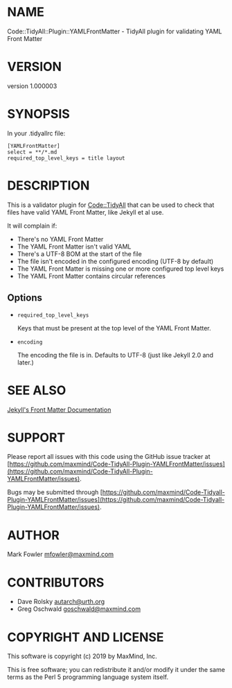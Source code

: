 # NAME

Code::TidyAll::Plugin::YAMLFrontMatter - TidyAll plugin for validating YAML Front Matter

# VERSION

version 1.000003

# SYNOPSIS

In your .tidyallrc file:

    [YAMLFrontMatter]
    select = **/*.md
    required_top_level_keys = title layout

# DESCRIPTION

This is a validator plugin for [Code::TidyAll](https://metacpan.org/pod/Code::TidyAll) that can be used to check
that files have valid YAML Front Matter, like Jekyll et al use.

It will complain if:

- There's no YAML Front Matter
- The YAML Front Matter isn't valid YAML
- There's a UTF-8 BOM at the start of the file
- The file isn't encoded in the configured encoding (UTF-8 by default)
- The YAML Front Matter is missing one or more configured top level keys
- The YAML Front Matter contains circular references

## Options

- `required_top_level_keys`

    Keys that must be present at the top level of the YAML Front Matter.

- `encoding`

    The encoding the file is in.  Defaults to UTF-8 (just like Jekyll 2.0 and
    later.)

# SEE ALSO

[Jekyll's Front Matter Documentation](https://jekyllrb.com/docs/frontmatter/)

# SUPPORT

Please report all issues with this code using the GitHub issue tracker at
[https://github.com/maxmind/Code-TidyAll-Plugin-YAMLFrontMatter/issues](https://github.com/maxmind/Code-TidyAll-Plugin-YAMLFrontMatter/issues).

Bugs may be submitted through [https://github.com/maxmind/Code-Tidyall-Plugin-YAMLFrontMatter/issues](https://github.com/maxmind/Code-Tidyall-Plugin-YAMLFrontMatter/issues).

# AUTHOR

Mark Fowler <mfowler@maxmind.com>

# CONTRIBUTORS

- Dave Rolsky <autarch@urth.org>
- Greg Oschwald <goschwald@maxmind.com>

# COPYRIGHT AND LICENSE

This software is copyright (c) 2019 by MaxMind, Inc.

This is free software; you can redistribute it and/or modify it under
the same terms as the Perl 5 programming language system itself.
